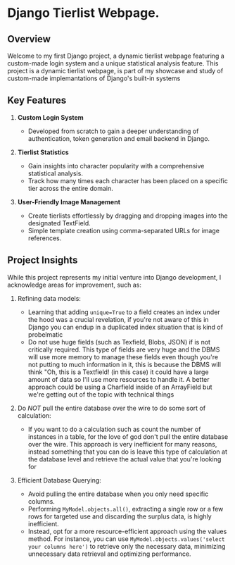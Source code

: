 # Django Tierlist Webpage.

## Overview

Welcome to my first Django project, a dynamic tierlist webpage featuring a custom-made login system and a unique statistical analysis feature. This project is a dynamic tierlist webpage, is part of my showcase and study of custom-made implemantations of Django's built-in systems

## Key Features

1. **Custom Login System**
   - Developed from scratch to gain a deeper understanding of authentication, token generation and email backend in Django.

2. **Tierlist Statistics**
   - Gain insights into character popularity with a comprehensive statistical analysis.
   - Track how many times each character has been placed on a specific tier across the entire domain.

3. **User-Friendly Image Management**
   - Create tierlists effortlessly by dragging and dropping images into the designated TextField.
   - Simple template creation using comma-separated URLs for image references.

## Project Insights

While this project represents my initial venture into Django development, I acknowledge areas for improvement, such as:

1. Refining data models:
   - Learning that adding `unique=True` to a field creates an index under the hood was a crucial revelation, if you're not aware of this in Django you can endup in a duplicated index situation that is kind of probelmatic
   - Do not use huge fields (such as Texfield, Blobs, JSON) if is not critically required. This type of fields are very huge and the DBMS will use more memory to manage these fields even though you're not putting to much information in it, this is because       the DBMS will think "Oh, this is a Textfield! (in this case) it could have a large amount of data so I'll use more resources to handle it. A better approach could be using a Charfield inside of an ArrayField but we're getting out of the topic with          technical things


2. Do *NOT* pull the entire database over the wire to do some sort of calculation:
   - If you want to do a calculation such as count the number of instances in a table, for the love of god don't pull the entire database over the wire. This approach is very inefficient for many reasons, instead something that you can do is leave this          type of calculation at the database level and retrieve the actual value that you're looking for


3. Efficient Database Querying:
   - Avoid pulling the entire database when you only need specific columns.
   - Performing `MyModel.objects.all()`, extracting a single row or a few rows for targeted use and discarding the surplus data, is highly inefficient.
   - Instead, opt for a more resource-efficient approach using the values method. For instance, you can use `MyModel.objects.values('select your columns here')` to retrieve only the necessary data, minimizing unnecessary data retrieval and optimizing            performance.
